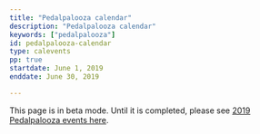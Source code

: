 ```yaml
---
title: "Pedalpalooza calendar"
description: "Pedalpalooza calendar"
keywords: ["pedalpalooza"]
id: pedalpalooza-calendar
type: calevents
pp: true
startdate: June 1, 2019
enddate: June 30, 2019

---
```


This page is in beta mode. Until it is completed, please see [2019 Pedalpalooza events here](http://www.shift2bikes.org/fun2/pedalpalooza).
